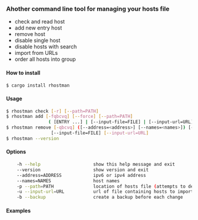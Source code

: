 ### Ahother command line tool for managing your hosts file

- check and read host
- add new entry host
- remove host
- disable single host
- disable hosts with search
- import from URLs
- order all hosts into group

#### How to install
```bash
$ cargo install rhostman
```

#### Usage
```bash
$ rhostman check [-r] [--path=PATH]
$ rhostman add [-fqbcvq] [--force] [--path=PATH]
                ( [ENTRY ...] | [--input-file=FILE] | [--input-url=URL] )
$ rhostman remove [-qbcvq] ([--address=<address>] [--names=<names>]) [--path=PATH]
                 [--input-file=FILE] [--input-url=URL]
$ rhostman --version
```

#### Options
```bash
    -h --help                    show this help message and exit
    --version                    show version and exit
    --address=ADDRESS            ipv6 or ipv4 address
    --names=NAMES                host names
    -p --path=PATH               location of hosts file (attempts to detect default)
    -u --input-url=URL           url of file containing hosts to import
    -b --backup                  create a backup before each change
```

#### Examples
